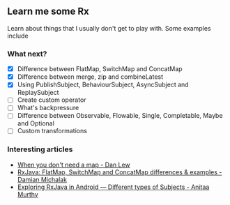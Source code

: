 ## Learn me some Rx

Learn about things that I usually don't get to play with. Some examples include

### What next?

- [x] Difference between FlatMap, SwitchMap and ConcatMap
- [x] Difference between merge, zip and combineLatest
- [x] Using PublishSubject, BehaviourSubject, AsyncSubject and ReplaySubject
- [ ] Create custom operator
- [ ] What's backpressure
- [ ] Difference between Observable, Flowable, Single, Completable, Maybe and Optional
- [ ] Custom transformations

### Interesting articles

- [When you don't need a map - Dan Lew](https://blog.danlew.net/2018/02/20/when-you-dont-need-a-map/)
- [RxJava: FlatMap, SwitchMap and ConcatMap differences & examples - Damian Michalak](https://medium.com/appunite-edu-collection/rxjava-flatmap-switchmap-and-concatmap-differences-examples-6d1f3ff88ee0)
- [Exploring RxJava in Android — Different types of Subjects - Anitaa Murthy](https://proandroiddev.com/rxjava-different-types-of-subjects-ef9183b5e87e)